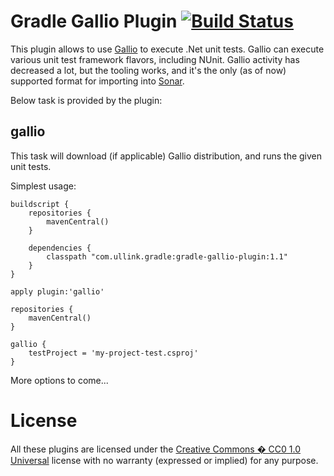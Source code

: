 # Gradle Gallio Plugin [![Build Status](https://buildhive.cloudbees.com/job/Ullink/job/gradle-gallio-plugin/badge/icon)](https://buildhive.cloudbees.com/job/gluck/job/gradle-gallio-plugin/)

This plugin allows to use [Gallio](https://code.google.com/p/mb-unit/) to execute .Net unit tests.
Gallio can execute various unit test framework flavors, including NUnit.
Gallio activity has decreased a lot, but the tooling works, and it's the only (as of now) supported format for importing into [Sonar](http://www.sonarsource.org/).

Below task is provided by the plugin:

## gallio

This task will download (if applicable) Gallio distribution, and runs the given unit tests.

Simplest usage:

    buildscript {
        repositories {
            mavenCentral()
        }
    
        dependencies {
            classpath "com.ullink.gradle:gradle-gallio-plugin:1.1"
        }
    }
    
    apply plugin:'gallio'

    repositories {
        mavenCentral()
    }

    gallio {
        testProject = 'my-project-test.csproj'
    }

More options to come...

# License

All these plugins are licensed under the [Creative Commons � CC0 1.0 Universal](http://creativecommons.org/publicdomain/zero/1.0/) license with no warranty (expressed or implied) for any purpose.
